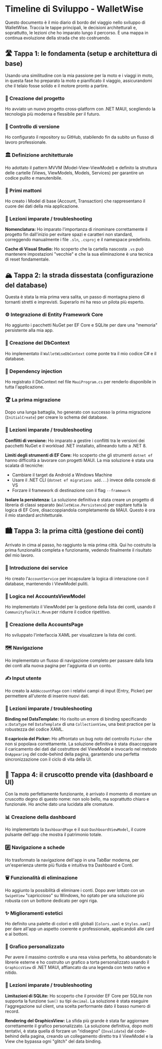 # Timeline di Sviluppo - WalletWise

Questo documento è il mio diario di bordo del viaggio nello sviluppo di WalletWise. Traccia le tappe principali, le decisioni architetturali e, soprattutto, le lezioni che ho imparato lungo il percorso. È una mappa in continua evoluzione della strada che sto costruendo.

## 🛣️ Tappa 1: le fondamenta (setup e architettura di base)

Usando una similitudine con la mia passione per la moto e i viaggi in moto, in questa fase ho preparato la moto e pianificato il viaggio, assicurandomi che il telaio fosse solido e il motore pronto a partire.

### 📍 Creazione del progetto
Ho avviato un nuovo progetto cross-platform con .NET MAUI, scegliendo la tecnologia più moderna e flessibile per il futuro.

### 🔗 Controllo di versione
Ho configurato il repository su GitHub, stabilendo fin da subito un flusso di lavoro professionale.

### 🏛️ Definizione architetturale
Ho adottato il pattern MVVM (Model-View-ViewModel) e definito la struttura delle cartelle (Views, ViewModels, Models, Services) per garantire un codice pulito e manutenibile.

### 🧱 Primi mattoni
Ho creato i Model di base (Account, Transaction) che rappresentano il cuore dei dati della mia applicazione.

### 🔧 Lezioni imparate / troubleshooting

**Nomenclatura:** Ho imparato l'importanza di rinominare correttamente il progetto fin dall'inizio per evitare spazi e caratteri non standard, correggendo manualmente i file `.sln`, `.csproj` e il namespace predefinito.

**Cache di Visual Studio:** Ho scoperto che la cartella nascosta `.vs` può mantenere impostazioni "vecchie" e che la sua eliminazione è una tecnica di reset fondamentale.

## 🏔️ Tappa 2: la strada dissestata (configurazione del database)

Questa è stata la mia prima vera salita, un passo di montagna pieno di tornanti stretti e imprevisti. Superarlo mi ha reso un pilota più esperto.

### ⚙️ Integrazione di Entity Framework Core
Ho aggiunto i pacchetti NuGet per EF Core e SQLite per dare una "memoria" persistente alla mia app.

### 🌉 Creazione del DbContext
Ho implementato il `WalletWiseDbContext` come ponte tra il mio codice C# e il database.

### 🚀 Dependency injection
Ho registrato il DbContext nel file `MauiProgram.cs` per renderlo disponibile in tutta l'applicazione.

### 🏆 La prima migrazione
Dopo una lunga battaglia, ho generato con successo la prima migrazione (`InitialCreate`) per creare lo schema del database.

### 🔧 Lezioni imparate / troubleshooting

**Conflitti di versione:** Ho imparato a gestire i conflitti tra le versioni dei pacchetti NuGet e il workload .NET installato, allineando tutto a .NET 8.

**Limiti degli strumenti di EF Core:** Ho scoperto che gli strumenti `dotnet ef` hanno difficoltà a lavorare con progetti MAUI. La mia soluzione è stata una scalata di tecniche:

- Cambiare il target da Android a Windows Machine
- Usare il .NET CLI (`dotnet ef migrations add...`) invece della console di VS
- Forzare il framework di destinazione con il flag `--framework`

**Isolare la persistenza:** La soluzione definitiva è stata creare un progetto di libreria di classi separato (`WalletWise.Persistence`) per ospitare tutta la logica di EF Core, disaccoppiandola completamente da MAUI. Questo è ora il mio standard architetturale.

## 🏙️ Tappa 3: la prima città (gestione dei conti)

Arrivato in cima al passo, ho raggiunto la mia prima città. Qui ho costruito la prima funzionalità completa e funzionante, vedendo finalmente il risultato del mio lavoro.

### 🔩 Introduzione dei service
Ho creato l'`AccountService` per incapsulare la logica di interazione con il database, mantenendo i ViewModel puliti.

### 🧠 Logica nel AccountsViewModel
Ho implementato il ViewModel per la gestione della lista dei conti, usando il `CommunityToolkit.Mvvm` per ridurre il codice ripetitivo.

### 🎨 Creazione della AccountsPage
Ho sviluppato l'interfaccia XAML per visualizzare la lista dei conti.

### 🗺️ Navigazione
Ho implementato un flusso di navigazione completo per passare dalla lista dei conti alla nuova pagina per l'aggiunta di un conto.

### ✍️ Input utente
Ho creato la `AddAccountPage` con i relativi campi di input (Entry, Picker) per permettere all'utente di inserire nuovi dati.

### 🔧 Lezioni imparate / troubleshooting

**Binding nel DataTemplate:** Ho risolto un errore di binding specificando `x:DataType` nel `DataTemplate` di una `CollectionView`, una best practice per la robustezza del codice XAML.

**Il capriccio del Picker:** Ho affrontato un bug noto del controllo `Picker` che non si popolava correttamente. La soluzione definitiva è stata disaccoppiare il caricamento dei dati dal costruttore del ViewModel e invocarlo nel metodo `OnAppearing` del code-behind della pagina, garantendo una perfetta sincronizzazione con il ciclo di vita della UI.

## 🎨 Tappa 4: il cruscotto prende vita (dashboard e UI)

Con la moto perfettamente funzionante, è arrivato il momento di montare un cruscotto degno di questo nome: non solo bello, ma soprattutto chiaro e funzionale. Ho anche dato una lucidata alle cromature.

### 📊 Creazione della dashboard
Ho implementato la `DashboardPage` e il suo `DashboardViewModel`, il cuore pulsante dell'app che mostra il patrimonio totale.

### #️⃣ Navigazione a schede
Ho trasformato la navigazione dell'app in una TabBar moderna, per un'esperienza utente più fluida e intuitiva tra Dashboard e Conti.

### 🗑️ Funzionalità di eliminazione
Ho aggiunto la possibilità di eliminare i conti. Dopo aver lottato con un `SwipeView` "capriccioso" su Windows, ho optato per una soluzione più robusta con un bottone dedicato per ogni riga.

### ✨ Miglioramenti estetici
Ho definito una palette di colori e stili globali (`Colors.xaml` e `Styles.xaml`) per dare all'app un aspetto coerente e professionale, applicandoli alle card e ai bottoni.

### 🍰 Grafico personalizzato
Per avere il massimo controllo e una resa visiva perfetta, ho abbandonato le librerie esterne e ho costruito un grafico a torta personalizzato usando il `GraphicsView` di .NET MAUI, affiancato da una legenda con testo nativo e nitido.

### 🔧 Lezioni imparate / troubleshooting

**Limitazioni di SQLite:** Ho scoperto che il provider EF Core per SQLite non supporta la funzione `Sum()` su tipi `decimal`. La soluzione è stata eseguire l'aggregazione sul client, una scelta performante dato il basso numero di record.

**Rendering del GraphicsView:** La sfida più grande è stata far aggiornare correttamente il grafico personalizzato. La soluzione definitiva, dopo molti tentativi, è stata quella di forzare un "ridisegno" (`Invalidate`) dal code-behind della pagina, creando un collegamento diretto tra il ViewModel e la View che bypassa ogni "glitch" del data binding.